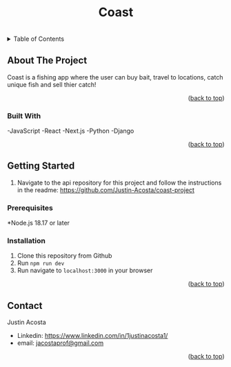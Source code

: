 <a id="readme-top"></a>
<br />
<div align="center">

<h1 align="center">Coast</h1>
<br/>
</div>

<!-- TABLE OF CONTENTS -->
<details>
  <summary>Table of Contents</summary>
  <ol>
    <li>
      <a href="#about-the-project">About The Project</a>
      <ul>
        <li><a href="#built-with">Built With</a></li>
      </ul>
    </li>
    <li>
      <a href="#getting-started">Getting Started</a>
      <ul>
        <li><a href="#prerequisites">Prerequisites</a></li>
        <li><a href="#installation">Installation</a></li>
      </ul>
    </li>
    <li><a href="#contact">Contact</a></li>
  </ol>
</details>

<!-- ABOUT THE PROJECT -->
## About The Project
Coast is a fishing app where the user can buy bait, travel to locations, catch unique fish and sell thier catch!
<p align="right">(<a href="#readme-top">back to top</a>)</p>

### Built With
-JavaScript
-React
-Next.js
-Python
-Django
<p align="right">(<a href="#readme-top">back to top</a>)</p>

<!-- GETTING STARTED -->
## Getting Started
1. Navigate to the api repository for this project and follow the instructions in the readme: https://github.com/Justin-Acosta/coast-project

### Prerequisites
*Node.js 18.17 or later

### Installation
1. Clone this repository from Github
2. Run ```npm run dev```
3. Run navigate to ```localhost:3000``` in your browser

<p align="right">(<a href="#readme-top">back to top</a>)</p>

<!-- CONTACT -->
## Contact
Justin Acosta 
- Linkedin: https://www.linkedin.com/in/1justinacosta1/
- email: jacostaprof@gmail.com

<p align="right">(<a href="#readme-top">back to top</a>)</p>
